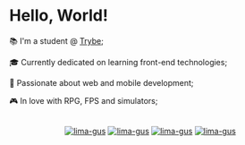 <h1>Hello, World!</h1>

<p>📚 I'm a student @ <a href="https://www.betrybe.com/"> Trybe</a>;</p> 
<p>🎓 Currently dedicated on learning front-end technologies;</p>
<p>🖤 Passionate about web and mobile development;</p>
<p>🎮 In love with RPG, FPS and simulators;</p>

##
<p align="center">
<a href="https://linkedin.com/in/lima-gus" target="_blank"><img align="center" src="https://img.shields.io/badge/linkedin-%230077B5.svg?style=for-the-badge&logo=linkedin&logoColor=white" alt="lima-gus"/></a>
<a href="https://lima-gus.github.io/" target="_blank"><img align="center" src="https://img.shields.io/badge/github-%23121011.svg?style=for-the-badge&logo=github&logoColor=white" alt="lima-gus"/></a>
<a href="https://codepen.io/lima-gus" target="_blank"><img align="center" src="https://img.shields.io/badge/CodePen-white?style=for-the-badge&logo=codepen&logoColor=black" alt="lima-gus"/></a>
<a href="https://steamcommunity.com/id/gustowski" target="_blank"><img align="center" src="https://img.shields.io/badge/steam-12283e?style=for-the-badge&logo=steam&logoColor=white" alt="lima-gus"/></a>
</p>
